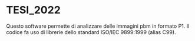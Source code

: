 # TESI_2022
Questo software permette di analizzare delle immagini pbm in formato P1. Il codice fa uso di librerie dello standard ISO/IEC 9899:1999 (alias C99).
